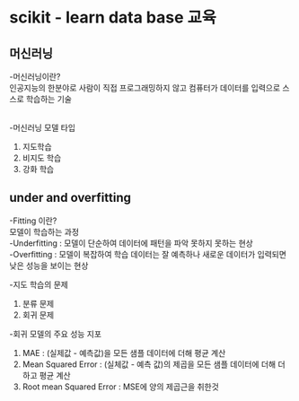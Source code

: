 # scikit - learn data base 교육

## 머신러닝
-머신러닝이란?
<br>인공지능의 한분야로 사람이 직접 프로그래밍하지 않고 컴퓨터가 데이터를 입력으로 스스로 학습하는 기술

<br>-머신러닝 모델 타입
1. 지도학습
2. 비지도 학습
3. 강화 학습

## under and overfitting
-Fitting 이란? 
 <br>  모델이 학습하는 과정
<br> -Underfitting : 모델이 단순하여 데이터에 패턴을 파악 못하지 못하는 현상
<br> -Overfitting : 모델이 복잡하여 학습 데이터는 잘 예측하나 새로운 데이터가 입력되면 낮은 성능을 보이는 현상

-지도 학습의 문제 
1. 분류 문제
2. 회귀 문제

-회귀 모델의 주요 성능 지포
1. MAE : (실제값 - 예측값)을 모든 샘플 데이터에 더해 평균 계산
2. Mean Squared Error : (실체값 - 예측 값)의 제곱을 모든 샘플 데이터에 더해 더하고 평균 계산
3. Root mean Squared Error : MSE에 양의 제곱근을 취한것
